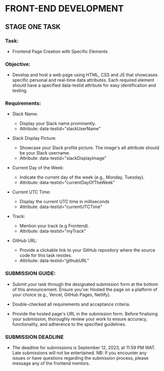 # FRONT-END DEVELOPMENT

## STAGE ONE TASK

### Task:
- Frontend Page Creation with Specific Elements

### Objective:
- Develop and host a web page using HTML, CSS and JS that showcases specific personal and real-time data attributes. Each required element should have a specified data-testid attribute for easy identification and testing.

### Requirements:

- Slack Name:
  - Display your Slack name prominently.
  - Attribute: data-testid="slackUserName"

- Slack Display Picture:
  - Showcase your Slack profile picture.
    The image's alt attribute should be your Slack username.
  - Attribute: data-testid="slackDisplayImage"

- Current Day of the Week:
  - Indicate the current day of the week (e.g., Monday, Tuesday).
  - Attribute: data-testid="currentDayOfTheWeek"

- Current UTC Time:
  - Display the current UTC time in milliseconds
  - Attribute: data-testid="currentUTCTime"

- Track:
  - Mention your track (e.g Frontend).
  - Attribute: data-testid="myTrack"

- GitHub URL:
  - Provide a clickable link to your GitHub repository where the source code for this task resides.
  - Attirbute: data-testid=“githubURL”

### SUBMISSION GUIDE:

- Submit your task through the designated submission form at the bottom of this announcement.  Ensure you've:
Hosted the page on a platform of your choice (e.g., Vercel, GitHub Pages, Netlify).

- Double-checked all requirements and acceptance criteria.

- Provide the hosted page's URL in the submission form.
Before finalising your submission, thoroughly review your work to ensure accuracy, functionality, and adherence to the specified guidelines.

### SUBMISSION DEADLINE

- The deadline for submissions is September 12, 2023, at 11:59 PM WAT. Late submissions will not be entertained.
NB: If you encounter any issues or have questions regarding the submission process, please message any of the frontend mentors.